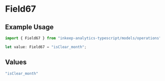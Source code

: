 # Field67

## Example Usage

```typescript
import { Field67 } from "inkeep-analytics-typescript/models/operations";

let value: Field67 = "isClear_month";
```

## Values

```typescript
"isClear_month"
```